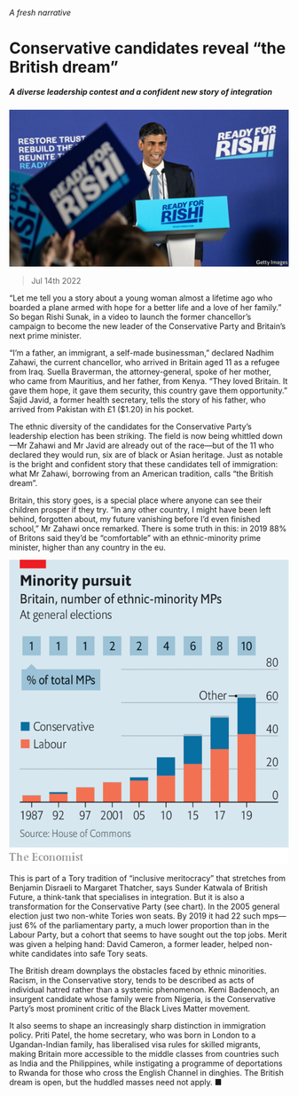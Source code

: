 ###### A fresh narrative

# Conservative candidates reveal “the British dream” 

##### A diverse leadership contest and a confident new story of integration 

![image](images/20220716_BRP502.jpg) 

> Jul 14th 2022 

“Let me tell you a story about a young woman almost a lifetime ago who boarded a plane armed with hope for a better life and a love of her family.” So began Rishi Sunak, in a video to launch the former chancellor’s campaign to become the new leader of the Conservative Party and Britain’s next prime minister.

“I’m a father, an immigrant, a self-made businessman,” declared Nadhim Zahawi, the current chancellor, who arrived in Britain aged 11 as a refugee from Iraq. Suella Braverman, the attorney-general, spoke of her mother, who came from Mauritius, and her father, from Kenya. “They loved Britain. It gave them hope, it gave them security, this country gave them opportunity.” Sajid Javid, a former health secretary, tells the story of his father, who arrived from Pakistan with £1 ($1.20) in his pocket. 

The ethnic diversity of the candidates for the Conservative Party’s leadership election has been striking. The field is now being whittled down—Mr Zahawi and Mr Javid are already out of the race—but of the 11 who declared they would run, six are of black or Asian heritage. Just as notable is the bright and confident story that these candidates tell of immigration: what Mr Zahawi, borrowing from an American tradition, calls “the British dream”. 

Britain, this story goes, is a special place where anyone can see their children prosper if they try. “In any other country, I might have been left behind, forgotten about, my future vanishing before I’d even finished school,” Mr Zahawi once remarked. There is some truth in this: in 2019 88% of Britons said they’d be “comfortable” with an ethnic-minority prime minister, higher than any country in the eu. 

![image](images/20220716_BRC180.png) 


This is part of a Tory tradition of “inclusive meritocracy” that stretches from Benjamin Disraeli to Margaret Thatcher, says Sunder Katwala of British Future, a think-tank that specialises in integration. But it is also a transformation for the Conservative Party (see chart). In the 2005 general election just two non-white Tories won seats. By 2019 it had 22 such mps—just 6% of the parliamentary party, a much lower proportion than in the Labour Party, but a cohort that seems to have sought out the top jobs. Merit was given a helping hand: David Cameron, a former leader, helped non-white candidates into safe Tory seats.

The British dream downplays the obstacles faced by ethnic minorities. Racism, in the Conservative story, tends to be described as acts of individual hatred rather than a systemic phenomenon. Kemi Badenoch, an insurgent candidate whose family were from Nigeria, is the Conservative Party’s most prominent critic of the Black Lives Matter movement.

It also seems to shape an increasingly sharp distinction in immigration policy. Priti Patel, the home secretary, who was born in London to a Ugandan-Indian family, has liberalised visa rules for skilled migrants, making Britain more accessible to the middle classes from countries such as India and the Philippines, while instigating a programme of deportations to Rwanda for those who cross the English Channel in dinghies. The British dream is open, but the huddled masses need not apply. ■

